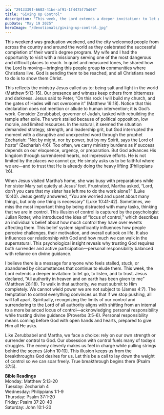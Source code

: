 ```yaml
---
id: "2913339f-6602-41be-af91-1f4475f75d08"
title: "Giving Up Control"
description: "This week, the Lord extends a deeper invitation: to let go, to listen, and to trust. Jesus declared, “All authority in heaven and on earth has been given to me” (Matthew 28:18). To walk in that authority, we must submit to Him completely. We cannot wield power we are not subject to (James 4:7)."
pubDate: "May 19 2025"
heroImage: "/devotionals/giving-up-control.jpg"
---
```


This weekend was graduation weekend, and the city welcomed people from across the country and around the world as they celebrated the successful completion of their ward’s degree program. My wife and I had the opportunity to visit with a missionary serving one of the most dangerous and difficult places to reach. In quiet and measured tones, he shared how the Lord is moving—bringing this people group **to** communities where Christians live. God is sending them to be reached, and all Christians need to do is to show them Christ.

This reflects the ministry Jesus called us to: being salt and light in the world (Matthew 5:13-16). Our presence and witness keep others from bitterness and darkness. Jesus said to Peter, “On this rock I will build my church, and the gates of Hades will not overcome it” (Matthew 16:18). Notice that this declaration does not mention or allude to human intervention; it is God’s work. Consider Zerubbabel, governor of Judah, tasked with rebuilding the temple after exile. The work stalled because of political opposition, low morale, and limited resources. In the natural, it seemed the situation demanded strategy, strength, and leadership grit, but God interrupted the moment with a disruptive and unexpected word through the prophet Zechariah: “Not by might, nor by power, but by my Spirit, says the Lord of hosts” (Zechariah 4:6). Too often, we carry ministry burdens as if success depends on our eloquence, urgency, or preparation. But God advances His kingdom through surrendered hearts, not impressive efforts. He is not limited by the places we cannot go; He simply asks us to be faithful where we are—and to trust that He is already doing the heavy lifting (Philippians 1:6).

When Jesus visited Martha’s home, she was busy with preparations while her sister Mary sat quietly at Jesus’ feet. Frustrated, Martha asked, “Lord, don’t you care that my sister has left me to do the work alone?” (Luke 10:40). Jesus gently answered, “You are worried and upset about many things, but only one thing is necessary” (Luke 10:41-42). Sometimes, we miss the most important thing by being distracted with many tasks, thinking that we are in control. This illusion of control is captured by the psychologist Julian Rotter, who introduced the idea of “locus of control,” which describes an individual's belief about how much control they have over events affecting them. This belief system significantly influences how people perceive challenges, their motivation, and overall outlook on life. It also influences our relationship with God and how much we can walk in the supernatural. This psychological insight reveals why trusting God requires both surrender and active participation—personal responsibility balanced with reliance on divine guidance.

I believe there is a message for anyone who feels stalled, stuck, or abandoned by circumstances that continue to elude them. This week, the Lord extends a deeper invitation: to let go, to listen, and to trust. Jesus declared, “All authority in heaven and on earth has been given to me” (Matthew 28:18). To walk in that authority, we must submit to Him completely. We cannot wield power we are not subject to (James 4:7). The temptation to control everything convinces us that if we stop pushing, all will fall apart. Spiritually, recognizing the limits of our control and surrendering to the Lord of all authority aligns with shifting from an internal to a more balanced locus of control—acknowledging personal responsibility while trusting divine guidance (Proverbs 3:5-6). Personal responsibility means coming before God with open hands and hearts, prepared to give Him all He asks.

Like Zerubbabel and Martha, we face a choice: rely on our own strength or surrender control to God. Our obsession with control fuels many of today’s struggles. The enemy cleverly makes us feel in charge while pulling strings behind the scenes (John 10:10). This illusion keeps us from the breakthroughs God desires for us. Let this be a call to lay down the weight of control so we can soar freely. True breakthrough begins there (Psalm 37:5).

**Bible Readings**<br />
Monday: Matthew 5:13-20<br />
Tuesday: Zechariah 4<br />
Wednesday: Philippians 1:1-9<br />
Thursday: Psalm 37:1-20<br />
Friday: Psalm 37:20-40<br />
Saturday: John 10:1-20

